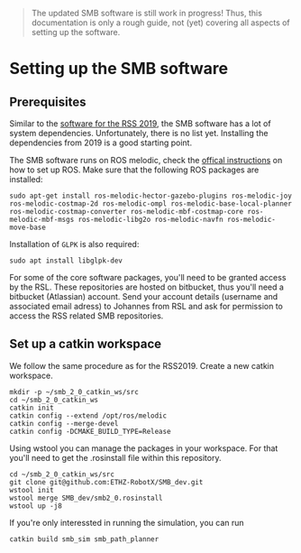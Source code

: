 > The updated SMB software is still work in progress! Thus, this documentation is only a rough guide, not (yet) covering all aspects of setting up the software.

# Setting up the SMB software
## Prerequisites
Similar to the [software for the RSS 2019](https://github.com/ethz-asl/eth_supermegabot/blob/master/doc/software_setup.md), the SMB software has a lot of system dependencies.
Unfortunately, there is no list yet. Installing the dependencies from 2019 is a good starting point.

The SMB software runs on ROS melodic, check the [offical instructions](http://wiki.ros.org/melodic/Installation/Ubuntu) on how to set up ROS.
Make sure that the following ROS packages are installed:
```
sudo apt-get install ros-melodic-hector-gazebo-plugins ros-melodic-joy ros-melodic-costmap-2d ros-melodic-ompl ros-melodic-base-local-planner ros-melodic-costmap-converter ros-melodic-mbf-costmap-core ros-melodic-mbf-msgs ros-melodic-libg2o ros-melodic-navfn ros-melodic-move-base
```
Installation of `GLPK` is also required:
```
sudo apt install libglpk-dev
```

For some of the core software packages, you'll need to be granted access by the RSL. These repositories are hosted on bitbucket, thus you'll need a bitbucket (Atlassian) account. 
Send your account details (username and associated email adress) to Johannes from RSL and ask for permission to access the RSS related SMB repositories.

## Set up a catkin workspace
We follow the same procedure as for the RSS2019.
Create a new catkin workspace.
```
mkdir -p ~/smb_2_0_catkin_ws/src
cd ~/smb_2_0_catkin_ws
catkin init
catkin config --extend /opt/ros/melodic
catkin config --merge-devel
catkin config -DCMAKE_BUILD_TYPE=Release
```

Using wstool you can manage the packages in your workspace. For that you'll need to get the .rosinstall file within this repository.
```
cd ~/smb_2_0_catkin_ws/src
git clone git@github.com:ETHZ-RobotX/SMB_dev.git
wstool init
wstool merge SMB_dev/smb2_0.rosinstall
wstool up -j8
```

If you're only interessted in running the simulation, you can run
```
catkin build smb_sim smb_path_planner
```
